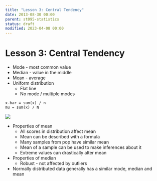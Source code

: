 ```yaml
---
title: "Lesson 3: Central Tendency"
date: 2013-08-30 00:00
parent: st095-statistics
status: draft
modified: 2023-04-08 00:00
---
```


# Lesson 3: Central Tendency

* Mode - most common value
* Median - value in the middle
* Mean - average
* Uniform distribution
    * Flat line
    * No mode / multiple modes

```
x-bar = sum(x) / n
mu = sum(x) / N
```

<img src="./images/mu_xbar.png"></img>

* Properties of mean
    * All scores in distribution affect mean
    * Mean can be described with a formula
    * Many samples from pop have similar mean
    * Mean of a sample can be used to make inferences about it
    * Extreme values can drastically alter mean
* Properties of median
    * Robust - not affected by outliers
* Normally distributed data generally has a similar mode, median and mean
